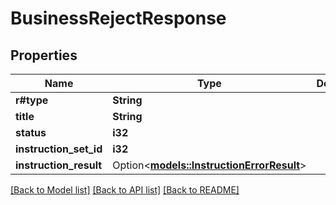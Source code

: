 # BusinessRejectResponse

## Properties

Name | Type | Description | Notes
------------ | ------------- | ------------- | -------------
**r#type** | **String** |  |
**title** | **String** |  |
**status** | **i32** |  |
**instruction_set_id** | **i32** |  |
**instruction_result** | Option<[**models::InstructionErrorResult**](InstructionErrorResult.md)> |  | [optional]

[[Back to Model list]](../README.md#documentation-for-models) [[Back to API list]](../README.md#documentation-for-api-endpoints) [[Back to README]](../README.md)
